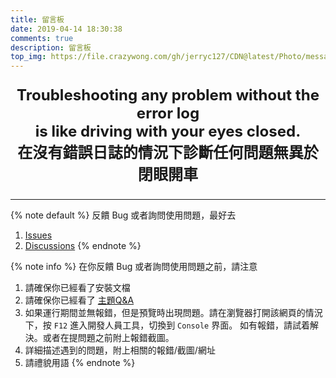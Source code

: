 ```yaml
---
title: 留言板
date: 2019-04-14 18:30:38
comments: true
description: 留言板
top_img: https://file.crazywong.com/gh/jerryc127/CDN@latest/Photo/messageboard.jpg
---
```

<p style="font-size:1.72em;font-weight:bold;text-align: center">
Troubleshooting any problem without the error log <br> 
is like driving with your eyes closed.<br>
在沒有錯誤日誌的情況下診斷任何問題無異於閉眼開車
</p>

***

{% note default %}
反饋 Bug 或者詢問使用問題，最好去 
   1. [Issues](https://github.com/jerryc127/hexo-theme-butterfly/issues)
   2. [Discussions](https://github.com/jerryc127/hexo-theme-butterfly/discussions)
{% endnote %}

{% note info %}
在你反饋 Bug 或者詢問使用問題之前，請注意
1. 請確保你已經看了安裝文檔
2. 請確保你已經看了 [主題Q&A](https://butterfly.js.org/posts/98d20436/)
3. 如果運行期間並無報錯，但是預覽時出現問題。請在瀏覽器打開該網頁的情況下，按 `F12` 進入開發人員工具，切換到 `Console` 界面。
   如有報錯，請試着解決。或者在提問題之前附上報錯截圖。
4. 詳細描述遇到的問題，附上相關的報錯/截圖/網址
5. 請禮貌用語
{% endnote %}